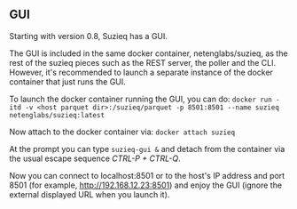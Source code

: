 ## GUI

Starting with version 0.8, Suzieq has a GUI.

The GUI is included in the same docker container, netenglabs/suzieq, as the rest of the suzieq pieces such as the REST server, the poller and the CLI. However, it's recommended to launch a separate instance of the docker container that just runs the GUI. 

To launch the docker container running the GUI, you can do:
```docker run -itd -v <host parquet dir>:/suzieq/parquet -p 8501:8501 --name suzieq netenglabs/suzieq:latest```

Now attach to the docker container via:
```docker attach suzieq```

At the prompt you can type ```suzieq-gui &``` and detach from the container via the usual escape sequence *CTRL-P + CTRL-Q*.

Now you can connect to localhost:8501 or to the host's IP address and port 8501 (for example, http://192.168.12.23:8501) and enjoy the GUI (ignore the external displayed URL when you launch it). 
